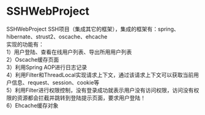 # SSHWebProject
SSHWebProject SSH项目（集成其它的框架），集成的框架有：spring、hibernate、strust2、oscache、ehcache<br>
实现的功能有：<br>
1）用户登陆、查看在线用户列表、导出所用用户列表<br>
2）Oscache缓存页面<br>
3）利用Spring AOP进行日志记录<br>
4）利用Filter和ThreadLocal实现请求上下文，通过该请求上下文可以获取当前用户信息、request、session、cookie等<br>
5）利用Filter进行权限控制，没有登录成功就表示用户没有访问权限，访问没有权限的资源都会拦截并跳转到登陆提示页面，要求用户登陆！<br>
6）Ehcache缓存对象<br>
